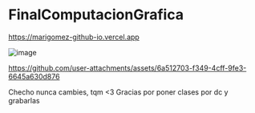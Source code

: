 # FinalComputacionGrafica

https://marigomez-github-io.vercel.app

![image](https://github.com/user-attachments/assets/6b2473d3-bd37-4760-9f69-9bff7b67785a)


https://github.com/user-attachments/assets/6a512703-f349-4cff-9fe3-6645a630d876

Checho nunca cambies, tqm <3
Gracias por poner clases por dc y grabarlas
